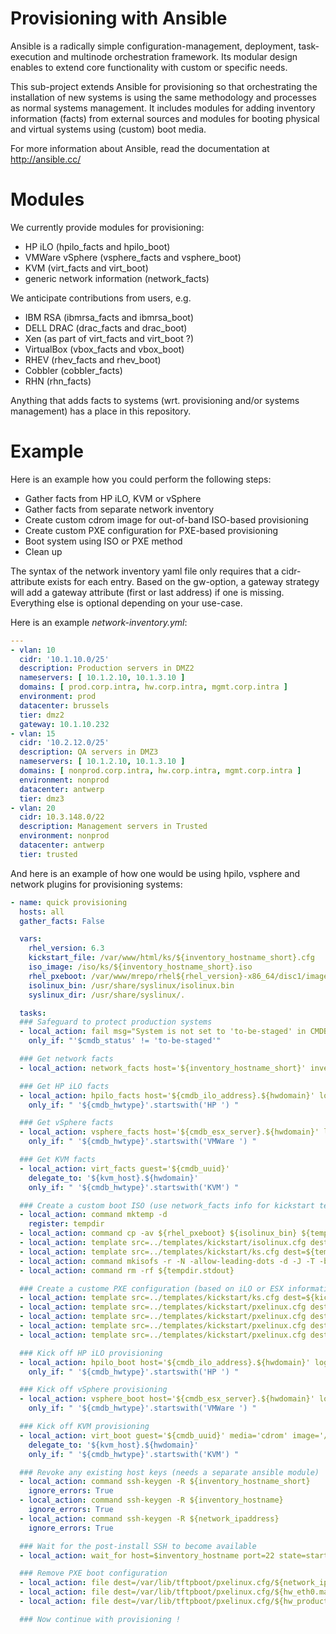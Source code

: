 Provisioning with Ansible
=========================

Ansible is a radically simple configuration-management, deployment, task-execution and multinode orchestration framework. Its modular design enables to extend core functionality with custom or specific needs.

This sub-project extends Ansible for provisioning so that orchestrating the installation of new systems is using the same methodology and processes as normal systems management. It includes modules for adding inventory information (facts) from external sources and modules for booting physical and virtual systems using (custom) boot media.

For more information about Ansible, read the documentation at http://ansible.cc/


Modules
=======
We currently provide modules for provisioning:

 - HP iLO (hpilo_facts and hpilo_boot)
 - VMWare vSphere (vsphere_facts and vsphere_boot)
 - KVM (virt_facts and virt_boot)
 - generic network information (network_facts)

We anticipate contributions from users, e.g.

 - IBM RSA (ibmrsa_facts and ibmrsa_boot)
 - DELL DRAC (drac_facts and drac_boot)
 - Xen (as part of virt_facts and virt_boot ?)
 - VirtualBox (vbox_facts and vbox_boot)
 - RHEV (rhev_facts and rhev_boot)
 - Cobbler (cobbler_facts)
 - RHN (rhn_facts)

Anything that adds facts to systems (wrt. provisioning and/or systems management) has a place in this repository.


Example
=======
Here is an example how you could perform the following steps:

 - Gather facts from HP iLO, KVM or vSphere
 - Gather facts from separate network inventory
 - Create custom cdrom image for out-of-band ISO-based provisioning
 - Create custom PXE configuration for PXE-based provisioning
 - Boot system using ISO or PXE method
 - Clean up

The syntax of the network inventory yaml file only requires that a cidr-attribute exists for each entry. Based on the gw-option, a gateway strategy will add a gateway attribute (first or last address) if one is missing.  Everything else is optional depending on your use-case.

Here is an example *network-inventory.yml*:
```yaml
---
- vlan: 10
  cidr: '10.1.10.0/25'
  description: Production servers in DMZ2
  nameservers: [ 10.1.2.10, 10.1.3.10 ]
  domains: [ prod.corp.intra, hw.corp.intra, mgmt.corp.intra ]
  environment: prod
  datacenter: brussels
  tier: dmz2
  gateway: 10.1.10.232
- vlan: 15
  cidr: '10.2.12.0/25'
  description: QA servers in DMZ3
  nameservers: [ 10.1.2.10, 10.1.3.10 ]
  domains: [ nonprod.corp.intra, hw.corp.intra, mgmt.corp.intra ]
  environment: nonprod
  datacenter: antwerp
  tier: dmz3
- vlan: 20
  cidr: 10.3.148.0/22
  description: Management servers in Trusted
  environment: nonprod
  datacenter: antwerp
  tier: trusted
```

And here is an example of how one would be using hpilo, vsphere and network plugins for provisioning systems:
```yaml
- name: quick provisioning
  hosts: all
  gather_facts: False

  vars:
    rhel_version: 6.3
    kickstart_file: /var/www/html/ks/${inventory_hostname_short}.cfg
    iso_image: /iso/ks/${inventory_hostname_short}.iso
    rhel_pxeboot: /var/www/mrepo/rhel${rhel_version}-x86_64/disc1/images/pxeboot/.
    isolinux_bin: /usr/share/syslinux/isolinux.bin
    syslinux_dir: /usr/share/syslinux/.

  tasks:
  ### Safeguard to protect production systems
  - local_action: fail msg="System is not set to 'to-be-staged' in CMDB"
    only_if: "'$cmdb_status' != 'to-be-staged'"

  ### Get network facts
  - local_action: network_facts host='${inventory_hostname_short}' inventory='../network-inventory.yml' full='yes'

  ### Get HP iLO facts
  - local_action: hpilo_facts host='${cmdb_ilo_address}.${hwdomain}' login='${ilologin}' password='${ilopassword}'
    only_if: " '${cmdb_hwtype}'.startswith('HP ') "

  ### Get vSphere facts
  - local_action: vsphere_facts host='${cmdb_esx_server}.${hwdomain}' login='${esxlogin}' password='${esxpassword}' guest='${cmdb_uuid}'
    only_if: " '${cmdb_hwtype}'.startswith('VMWare ') "

  ### Get KVM facts
  - local_action: virt_facts guest='${cmdb_uuid}'
    delegate_to: '${kvm_host}.${hwdomain}'
    only_if: " '${cmdb_hwtype}'.startswith('KVM') "

  ### Create a custom boot ISO (use network_facts info for kickstart templating)
  - local_action: command mktemp -d
    register: tempdir
  - local_action: command cp -av ${rhel_pxeboot} ${isolinux_bin} ${tempdir.stdout}
  - local_action: template src=../templates/kickstart/isolinux.cfg dest=${tempdir.stdout}/isolinux.cfg
  - local_action: template src=../templates/kickstart/ks.cfg dest=${tempdir.stdout}/ks.cfg
  - local_action: command mkisofs -r -N -allow-leading-dots -d -J -T -b isolinux.bin -c boot.cat -no-emul-boot -V "Custom RHEL${rhel_version} for ${inventory_hostname_short}" -boot-load-size 4 -boot-info-table -o ${iso_image} ${tempdir.stdout}
  - local_action: command rm -rf ${tempdir.stdout}

  ### Create a custome PXE configuration (based on iLO or ESX information), we do everything BECAUSE WE CAN !!
  - local_action: template src=../templates/kickstart/ks.cfg dest=${kickstart_file}
  - local_action: template src=../templates/kickstart/pxelinux.cfg dest=/var/lib/tftpboot/pxelinux.cfg/${inventory_hostname_short}
  - local_action: template src=../templates/kickstart/pxelinux.cfg dest=/var/lib/tftpboot/pxelinux.cfg/${network_ipaddress_hex}
  - local_action: template src=../templates/kickstart/pxelinux.cfg dest=/var/lib/tftpboot/pxelinux.cfg/${hw_eth0.macaddress_dash}
  - local_action: template src=../templates/kickstart/pxelinux.cfg dest=/var/lib/tftpboot/pxelinux.cfg/${hw_product_uuid}

  ### Kick off HP iLO provisioning
  - local_action: hpilo_boot host='${cmdb_ilo_address}.${hwdomain}' login='${ilologin}' password='${ilopassword}' media='cdrom' image='http://${ansible_server}/iso/ks/${inventory_hostname_short}.iso' state='boot_once'
    only_if: " '${cmdb_hwtype}'.startswith('HP ') "

  ### Kick off vSphere provisioning
  - local_action: vsphere_boot host='${cmdb_esx_server}.${hwdomain}' login='${esxlogin}' password='${esxpassword}' guest='${cmdb_uuid}' media='cdrom' image='[nfs-datastore] /iso/ks/${inventory_hostname_short}.iso' state='boot_once'
    only_if: " '${cmdb_hwtype}'.startswith('VMWare ') "

  ### Kick off KVM provisioning
  - local_action: virt_boot guest='${cmdb_uuid}' media='cdrom' image='/iso/ks/${inventory_hostname_short}.iso' state='boot_once'
    delegate_to: '${kvm_host}.${hwdomain}'
    only_if: " '${cmdb_hwtype}'.startswith('KVM') "

  ### Revoke any existing host keys (needs a separate ansible module)
  - local_action: command ssh-keygen -R ${inventory_hostname_short}
    ignore_errors: True
  - local_action: command ssh-keygen -R ${inventory_hostname}
    ignore_errors: True
  - local_action: command ssh-keygen -R ${network_ipaddress}
    ignore_errors: True

  ### Wait for the post-install SSH to become available
  - local_action: wait_for host=$inventory_hostname port=22 state=started timeout=1800 delay=180

  ### Remove PXE boot configuration
  - local_action: file dest=/var/lib/tftpboot/pxelinux.cfg/${network_ipaddress_hex} state=absent
  - local_action: file dest=/var/lib/tftpboot/pxelinux.cfg/${hw_eth0.macaddress_dash} state=absent
  - local_action: file dest=/var/lib/tftpboot/pxelinux.cfg/${hw_product_uuid} state=absent

  ### Now continue with provisioning !
```
